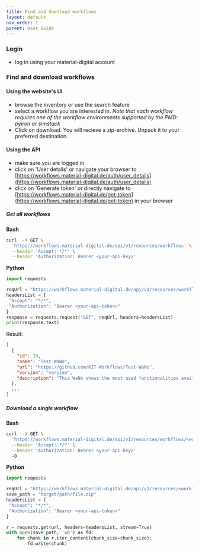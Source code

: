 ```yaml
---
title: Find and download workflows
layout: default
nav_order: 1
parent: User Guide
---
```



### Login
- log in using your material-digital account

### Find and download workflows
#### Using the website's UI
- browse the inventory or use the search feature
- select a workflow you are interested in. *Note that each workflow requires one of the workflow environments supported by the PMD: pyiron or simstack*
- Click on download. You will recieve a zip-archive. Unpack it to your preferred destination.

#### Using the API
- make sure you are logged in
- click on 'User details' or navigate your browser to [https://workflows.material-digital.de/auth/user_details](https://workflows.material-digital.de/auth/user_details)
- click on 'Generate token' or directly navigate to [https://workflows.material-digital.de/get-token](https://workflows.material-digital.de/get-token) in your browser

##### Get all workflows
**Bash**
```bash
curl  -X GET \
  'https://workflows.material-digital.de/api/v1/resources/workflows' \
  --header 'Accept: */*' \
  --header 'Authorization: Bearer <your-api-key>'
```
**Python**
```python
import requests

reqUrl = "https://workflows.material-digital.de/api/v1/resources/workflows"
headersList = {
 "Accept": "*/*",
 "Authorization": "Bearer <your-api-token>" 
}
response = requests.request("GET", reqUrl, headers=headersList)
print(response.text)
```

Result:
```json
[
  {
    "id": 20,
    "name": "Test-WaNo",
    "url": "https://github.com/KIT-Workflows/Test-WaNo",
    "version": "version",
    "description": "This WaNo shows the most used functionalities available within the SimStack workflow framework."
  },
  ...
]
```

##### Download a single workflow
**Bash**
```bash
curl  -X GET \
  'https://workflows.material-digital.de/api/v1/resources/workflows/<workflow-id>' \
  --header 'Accept: */*' \
  --header 'Authorization: Bearer <your-api-key>'
  -O
```
**Python**
```python
import requests

reqUrl = "https://workflows.material-digital.de/api/v1/resources/<workflow-id>"
save_path = "target/path/file.zip"
headersList = {
 "Accept": "*/*",
 "Authorization": "Bearer <your-api-token>" 
}

r = requests.get(url, headers=headersList, stream=True)
with open(save_path, 'wb') as fd:
    for chunk in r.iter_content(chunk_size=chunk_size):
        fd.write(chunk)
```
